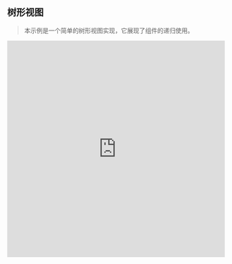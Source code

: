 ##  树形视图
> 本示例是一个简单的树形视图实现，它展现了组件的递归使用。

<iframe width="100%" height="500" src="https://jsfiddle.net/yyx990803/3p0j5sgy/embedded/result,html,js,css" allowfullscreen="allowfullscreen" frameborder="0"></iframe>